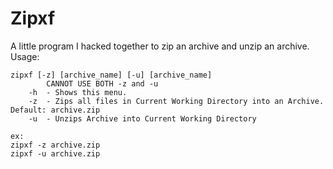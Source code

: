 # Zipxf

A little program I hacked together to zip an archive and unzip an archive.
Usage:
```
zipxf [-z] [archive_name] [-u] [archive_name]
        CANNOT USE BOTH -z and -u
    -h  - Shows this menu.
    -z  - Zips all files in Current Working Directory into an Archive. Default: archive.zip
    -u  - Unzips Archive into Current Working Directory

ex:
zipxf -z archive.zip
zipxf -u archive.zip
```
